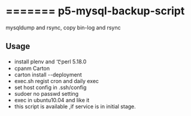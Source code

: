 =======
p5-mysql-backup-script
======================

mysqldump and rsync, copy bin-log and rsync

## Usage

- install plenv and でperl 5.18.0
- cpanm Carton
- carton install --deployment
- exec.sh regist cron and daily exec
- set host config in .ssh/config
- sudoer no passwd setting
- exec in ubuntu10.04 and like it
- this script is available ,if service is in initial stage.
